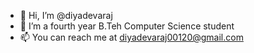 - 👋 Hi, I’m @diyadevaraj
- 🌱 I’m a fourth year B.Teh Computer Science student
- 📫 You can reach me at diyadevaraj00120@gmail.com


